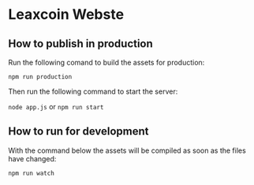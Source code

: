 # Leaxcoin Webste

## How to publish in production
Run the following comand to build the assets for production:

`npm run production`

Then run the following command to start the server:

`node app.js` or `npm run start`

## How to run for development
With the command below the assets will be compiled as soon as the files have changed:

`npm run watch`